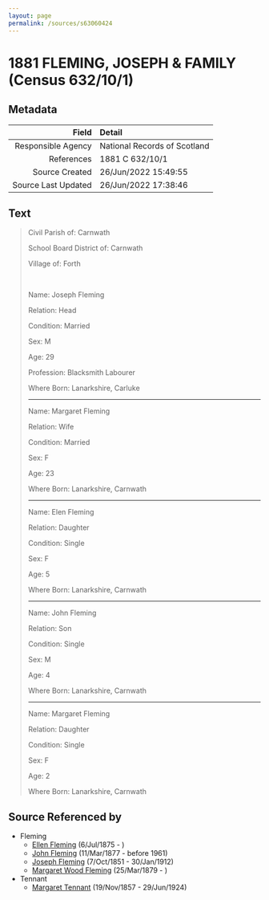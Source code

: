 ```yaml
---
layout: page
permalink: /sources/s63060424
---
```


# 1881 FLEMING, JOSEPH & FAMILY (Census 632/10/1)

## Metadata

Field | Detail
---:|:---
Responsible Agency | National Records of Scotland
References | 1881 C 632/10/1
Source Created | 26/Jun/2022 15:49:55
Source Last Updated | 26/Jun/2022 17:38:46

## Text

> Civil Parish of: Carnwath
>
> School Board District of: Carnwath
>
> Village of: Forth
>
> <br/>
>
> Name: Joseph Fleming
>
> Relation: Head
>
> Condition: Married
>
> Sex: M
>
> Age: 29
>
> Profession: Blacksmith Labourer
>
> Where Born: Lanarkshire, Carluke
>
> ---
>
> Name: Margaret Fleming
>
> Relation: Wife
>
> Condition: Married
>
> Sex: F
>
> Age: 23
>
> Where Born: Lanarkshire, Carnwath
>
> ---
>
> Name: Elen Fleming
>
> Relation: Daughter
>
> Condition: Single
>
> Sex: F
>
> Age: 5
>
> Where Born: Lanarkshire, Carnwath
>
> ---
>
> Name: John Fleming
>
> Relation: Son
>
> Condition: Single
>
> Sex: M
>
> Age: 4
>
> Where Born: Lanarkshire, Carnwath
>
> ---
>
> Name: Margaret Fleming
>
> Relation: Daughter
>
> Condition: Single
>
> Sex: F
>
> Age: 2
>
> Where Born: Lanarkshire, Carnwath
>

## Source Referenced by

* Fleming
  * [Ellen Fleming](../people/@69831456@-ellen-fleming-b1875-7-6-d.md) (6/Jul/1875 - )
  * [John Fleming](../people/@49475976@-john-fleming-b1877-3-11-d1961.md) (11/Mar/1877 - before 1961)
  * [Joseph Fleming](../people/@57117702@-joseph-fleming-b1851-10-7-d1912-1-30.md) (7/Oct/1851 - 30/Jan/1912)
  * [Margaret Wood Fleming](../people/@90221940@-margaret-wood-fleming-b1879-3-25-d.md) (25/Mar/1879 - )
* Tennant
  * [Margaret Tennant](../people/@14002910@-margaret-tennant-b1857-11-19-d1924-6-29.md) (19/Nov/1857 - 29/Jun/1924)
